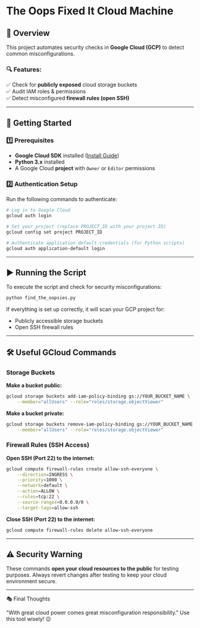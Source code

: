 # The Oops Fixed It Cloud Machine

## 📌 Overview
This project automates security checks in **Google Cloud (GCP)** to detect common misconfigurations.

### 🔍 Features:
✅ Check for **publicly exposed** cloud storage buckets  
✅ Audit IAM roles & permissions  
✅ Detect misconfigured **firewall rules (open SSH)**  

---

## 🚀 Getting Started
### 1️⃣ **Prerequisites**
- **Google Cloud SDK** installed ([Install Guide](https://cloud.google.com/sdk/docs/install))
- **Python 3.x** installed
- A Google Cloud **project** with `Owner` or `Editor` permissions

### 2️⃣ **Authentication Setup**
Run the following commands to authenticate:
```sh
# Log in to Google Cloud
gcloud auth login

# Set your project (replace PROJECT_ID with your project ID)
gcloud config set project PROJECT_ID

# Authenticate application default credentials (for Python scripts)
gcloud auth application-default login
```

---

## ▶️ Running the Script
To execute the script and check for security misconfigurations:
```sh
python find_the_oopsies.py
```

If everything is set up correctly, it will scan your GCP project for:
- Publicly accessible storage buckets
- Open SSH firewall rules

---

## 🛠️ Useful GCloud Commands
### **Storage Buckets**
**Make a bucket public:**
```sh
gcloud storage buckets add-iam-policy-binding gs://YOUR_BUCKET_NAME \
    --member="allUsers" --role="roles/storage.objectViewer"
```

**Make a bucket private:**
```sh
gcloud storage buckets remove-iam-policy-binding gs://YOUR_BUCKET_NAME \
    --member="allUsers" --role="roles/storage.objectViewer"
```

### **Firewall Rules** (SSH Access)
**Open SSH (Port 22) to the internet:**
```sh
gcloud compute firewall-rules create allow-ssh-everyone \
    --direction=INGRESS \
    --priority=1000 \
    --network=default \
    --action=ALLOW \
    --rules=tcp:22 \
    --source-ranges=0.0.0.0/0 \
    --target-tags=allow-ssh
```

**Close SSH (Port 22) to the internet:**
```sh
gcloud compute firewall-rules delete allow-ssh-everyone
```

---

## ⚠️ Security Warning
These commands **open your cloud resources to the public** for testing purposes. Always revert changes after testing to keep your cloud environment secure.

---

🎭 Final Thoughts

"With great cloud power comes great misconfiguration responsibility." Use this tool wisely! 😉
